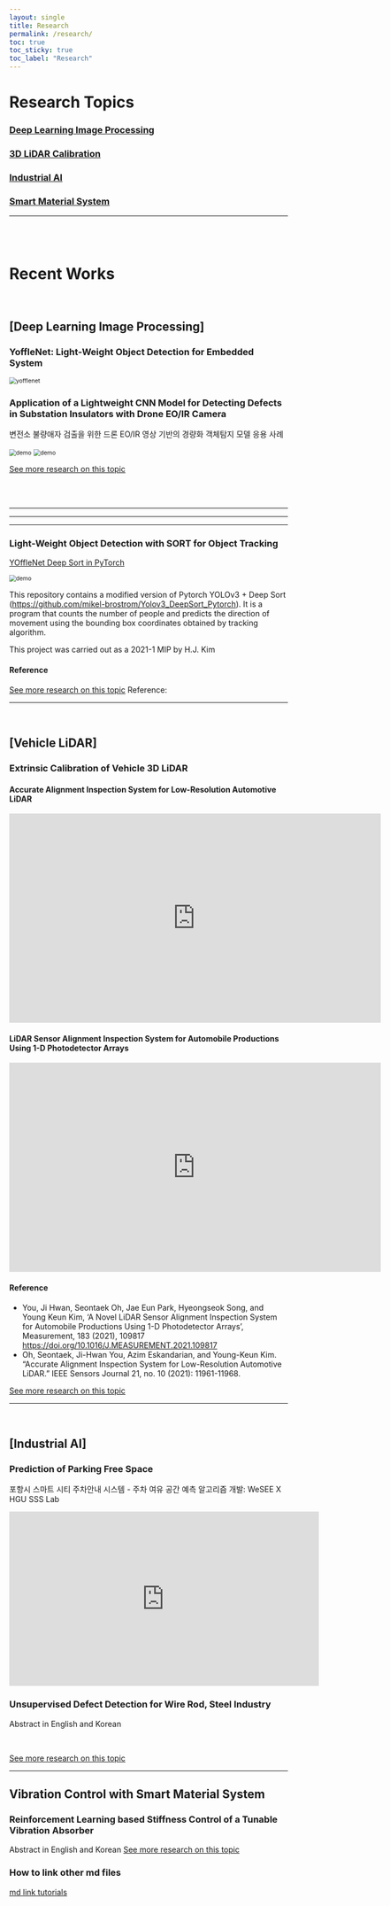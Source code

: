 ```yaml
---
layout: single
title: Research
permalink: /research/
toc: true
toc_sticky: true
toc_label: "Research"
---
```



# Research Topics
### [Deep Learning Image Processing](/research/DIP)
### [3D LiDAR Calibration](/research/Lidar)
### [Industrial AI](/research/AI)
### [Smart Material System](/research/SMS)

***
 <br/><br/>
# Recent Works
<br/>

## [Deep Learning Image Processing]

### YoffleNet: Light-Weight Object Detection for Embedded System

<img src="../docs/research/images/yofflenet.JPG" alt="yofflenet" style="zoom:75%;" />

<br/>

### Application of a Lightweight CNN Model for Detecting Defects in Substation Insulators with Drone EO/IR Camera 

변전소 불량애자 검출을 위한 드론 EO/IR 영상 기반의 경량화 객체탐지 모델 응용 사례

<img src="../docs/research/images/corona-intro.png" alt="demo" style="zoom:75%;" />

<img src="../docs/research/images/corona1.png" alt="demo" style="zoom:75%;" />

<br/>


[See more research on this topic](/research/DIP)

<br/>

<br/>

___

___

___
### Light-Weight Object Detection with SORT for Object Tracking
[YOffleNet Deep Sort in PyTorch](https://github.com/hkim1207/2021MIP)

<img src="../docs/research/images/demo.gif" alt="demo" style="zoom:75%;" />


This repository contains a modified version of  Pytorch YOLOv3 + Deep Sort (https://github.com/mikel-brostrom/Yolov3_DeepSort_Pytorch). It is a program that counts the number of people and predicts the direction of movement using the bounding box coordinates obtained by tracking algorithm.

This project was carried out as a 2021-1 MIP by H.J. Kim

#### Reference
[See more research on this topic](/docs/research/2021-yofflenetSORT)
Reference: 

___
 <br/>

## [Vehicle LiDAR]

### Extrinsic Calibration of Vehicle 3D LiDAR

#### Accurate Alignment Inspection System for Low-Resolution Automotive LiDAR

<iframe width="672" height="378" src="https://www.youtube.com/embed/koUs_ZEUY6o" title="YouTube video player" frameborder="0" allow="accelerometer; autoplay; clipboard-write; encrypted-media; gyroscope; picture-in-picture" allowfullscreen></iframe>


#### LiDAR Sensor Alignment Inspection System for Automobile Productions Using 1-D Photodetector Arrays

<iframe width="672" height="378" src="https://www.youtube.com/embed/5RCuJTI90ZQ" title="YouTube video player" frameborder="0" allow="accelerometer; autoplay; clipboard-write; encrypted-media; gyroscope; picture-in-picture" allowfullscreen></iframe>

#### Reference
* You, Ji Hwan, Seontaek Oh, Jae Eun Park, Hyeongseok Song, and Young Keun Kim, ‘A Novel LiDAR Sensor Alignment Inspection System for Automobile Productions Using 1-D Photodetector Arrays’, Measurement, 183 (2021), 109817 https://doi.org/10.1016/J.MEASUREMENT.2021.109817
* Oh, Seontaek, Ji-Hwan You, Azim Eskandarian, and Young-Keun Kim. “Accurate Alignment Inspection System for Low-Resolution Automotive LiDAR.” IEEE Sensors Journal 21, no. 10 (2021): 11961-11968.


[See more research on this topic](/research/DIP)

___
 <br/>

## [Industrial AI]

### Prediction of Parking Free Space 

포항시 스마트 시티 주차안내 시스템 - 주차 여유 공간 예측 알고리즘 개발:  WeSEE X HGU SSS Lab

<iframe width="560" height="315" src="https://www.youtube.com/embed/MpNni2Jw3Zk" title="YouTube video player" frameborder="0" allow="accelerometer; autoplay; clipboard-write; encrypted-media; gyroscope; picture-in-picture" allowfullscreen></iframe>

<br/>

### Unsupervised Defect Detection for Wire Rod, Steel Industry
Abstract in English and Korean

<br/>

[See more research on this topic](/research/AI)

___
## Vibration Control with Smart Material System  

### Reinforcement Learning based Stiffness Control of a Tunable Vibration Absorber
Abstract in English and Korean
[See more research on this topic](/research/SMS)



### How to link other md files
[md link tutorials](/docs/md-link-tutorial)
